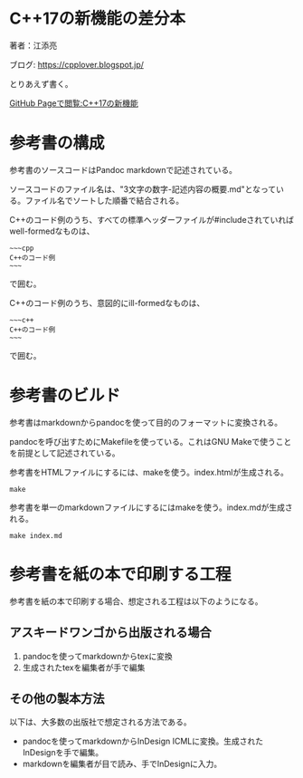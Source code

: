 # C++17の新機能の差分本

著者：江添亮

ブログ: https://cpplover.blogspot.jp/

とりあえず書く。

[GitHub Pageで閲覧:C++17の新機能](https://ezoeryou.github.io/cpp17book/index.html)

# 参考書の構成

参考書のソースコードはPandoc markdownで記述されている。

ソースコードのファイル名は、"3文字の数字-記述内容の概要.md"となっている。ファイル名でソートした順番で結合される。

C++のコード例のうち、すべての標準ヘッダーファイルが#includeされていればwell-formedなものは、

~~~~
~~~cpp
C++のコード例
~~~
~~~~

で囲む。

C++のコード例のうち、意図的にill-formedなものは、

~~~~
~~~c++
C++のコード例
~~~
~~~~

で囲む。


# 参考書のビルド

参考書はmarkdownからpandocを使って目的のフォーマットに変換される。

pandocを呼び出すためにMakefileを使っている。これはGNU Makeで使うことを前提として記述されている。

参考書をHTMLファイルにするには、makeを使う。index.htmlが生成される。

~~~
make
~~~

参考書を単一のmarkdownファイルにするにはmakeを使う。index.mdが生成される。

~~~
make index.md
~~~



# 参考書を紙の本で印刷する工程

参考書を紙の本で印刷する場合、想定される工程は以下のようになる。

## アスキードワンゴから出版される場合

1. pandocを使ってmarkdownからtexに変換
1. 生成されたtexを編集者が手で編集

## その他の製本方法

以下は、大多数の出版社で想定される方法である。

+ pandocを使ってmarkdownからInDesign ICMLに変換。生成されたInDesignを手で編集。
+ markdownを編集者が目で読み、手でInDesignに入力。
